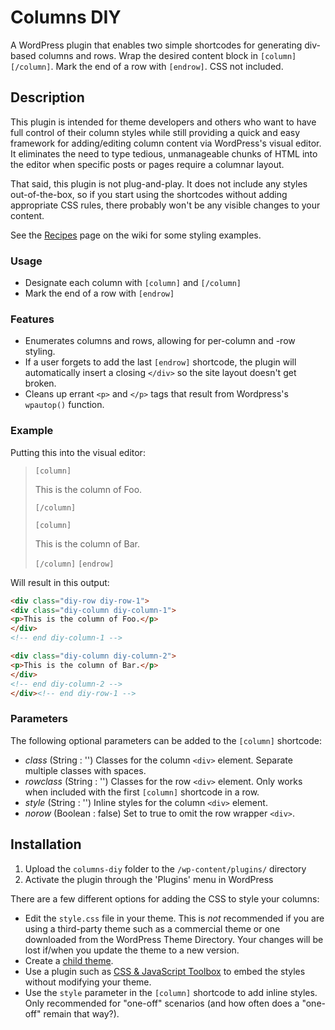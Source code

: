 # Columns DIY #

A WordPress plugin that enables two simple shortcodes for generating div-based columns and rows. Wrap the desired content block in `[column]` `[/column]`. Mark the end of a row with `[endrow]`. CSS not included.

## Description ##

This plugin is intended for theme developers and others who want to have full control of their column styles while still providing a quick and easy framework for adding/editing column content via WordPress's visual editor. It eliminates the need to type tedious, unmanageable chunks of HTML into the editor when specific posts or pages require a columnar layout.

That said, this plugin is not plug-and-play. It does not include any styles out-of-the-box, so if you start using the shortcodes without adding appropriate CSS rules, there probably won't be any visible changes to your content.

See the [Recipes](https://github.com/jupiterwise/Columns-DIY/wiki/Recipes) page on the wiki for some styling examples.

### Usage ###

* Designate each column with `[column]` and `[/column]`
* Mark the end of a row with `[endrow]`

### Features ###

* Enumerates columns and rows, allowing for per-column and -row styling.
* If a user forgets to add the last `[endrow]` shortcode, the plugin will automatically insert a closing `</div>` so the site layout doesn't get broken.
* Cleans up errant `<p>` and `</p>` tags that result from Wordpress's `wpautop()` function.

### Example ###

Putting this into the visual editor:
> `[column]`
>
> This is the column of Foo.
>
> `[/column]`
>
> `[column]`
>
> This is the column of Bar.
>
> `[/column]` `[endrow]`

Will result in this output:
```html
<div class="diy-row diy-row-1">
<div class="diy-column diy-column-1">
<p>This is the column of Foo.</p>
</div>
<!-- end diy-column-1 -->

<div class="diy-column diy-column-2">
<p>This is the column of Bar.</p>
</div>
<!-- end diy-column-2 -->
</div><!-- end diy-row-1 -->
```

### Parameters ###

The following optional parameters can be added to the `[column]` shortcode:

* _class_ (String : '')
Classes for the column `<div>` element. Separate multiple classes with spaces.
* _rowclass_ (String : '')
Classes for the row `<div>` element. Only works when included with the first `[column]` shortcode in a row.
* _style_ (String : '')
Inline styles for the column `<div>` element.
* _norow_ (Boolean : false)
Set to true to omit the row wrapper `<div>`.

## Installation ##

1. Upload the `columns-diy` folder to the `/wp-content/plugins/` directory
1. Activate the plugin through the 'Plugins' menu in WordPress

There are a few different options for adding the CSS to style your columns:

* Edit the `style.css` file in your theme. This is *not* recommended if you are using a third-party theme such as a commercial theme or one downloaded from the WordPress Theme Directory. Your changes will be lost if/when you update the theme to a new version.
* Create a [child theme](http://codex.wordpress.org/Child_Themes).
* Use a plugin such as [CSS & JavaScript Toolbox](http://wordpress.org/extend/plugins/css-javascript-toolbox/) to embed the styles without modifying your theme.
* Use the `style` parameter in the `[column]` shortcode to add inline styles. Only recommended for "one-off" scenarios (and how often does a "one-off" remain that way?).
